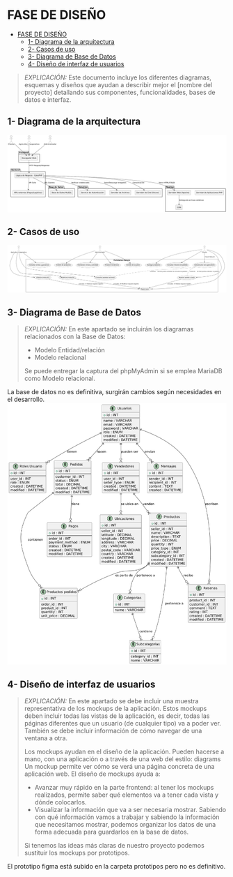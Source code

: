 # FASE DE DISEÑO

- [FASE DE DISEÑO](#fase-de-diseño)
  - [1- Diagrama de la arquitectura](#1--diagrama-de-la-arquitectura)
  - [2- Casos de uso](#2--casos-de-uso)
  - [3- Diagrama de Base de Datos](#3--diagrama-de-base-de-datos)
  - [4- Diseño de interfaz de usuarios](#4--diseño-de-interfaz-de-usuarios)

> *EXPLICACIÓN:* Este documento incluye los diferentes diagramas, esquemas y diseños que ayudan a describir mejor el [nombre del proyecto] detallando sus componentes, funcionalidades, bases de datos e interfaz.

## 1- Diagrama de la arquitectura

![Diagrama de la Arquitectura](../img/Diagrama-arquitectura.png)

## 2- Casos de uso

![Diagrama de Casos de Uso](../img/DiagramaUso.png)

## 3- Diagrama de Base de Datos

> *EXPLICACIÓN:* En este apartado se incluirán los diagramas relacionados con la Base de Datos:
>
> - Modelo Entidad/relación
> - Modelo relacional
>
> Se puede entregar la captura del phpMyAdmin si se emplea MariaDB como Modelo relacional.

La base de datos no es definitiva, surgirán cambios según necesidades en el desarrollo.
![Modelo Entidad/relación](../img/DiagramaER.png)

## 4- Diseño de interfaz de usuarios

> *EXPLICACIÓN:* En este apartado se debe incluir una muestra representativa de los mockups de la aplicación. Estos mockups deben incluir todas las vistas de la aplicación, es decir, todas las páginas diferentes que un usuario (de cualquier tipo) va a poder ver. También se debe incluir información de cómo navegar de una ventana a otra.
>
> Los mockups ayudan en el diseño de la aplicación. Pueden hacerse a mano, con una aplicación o a través de una web del estilo: diagrams Un mockup permite ver cómo se verá una página concreta de una aplicación web. El diseño de mockups ayuda a:
>
> - Avanzar muy rápido en la parte frontend: al tener los mockups realizados, permite saber qué elementos va a tener cada vista y dónde colocarlos.
> - Visualizar la información que va a ser necesaria mostrar. Sabiendo con qué información vamos a trabajar y sabiendo la información que necesitamos mostrar, podemos organizar los datos de una forma adecuada para guardarlos en la base de datos.
>
> Si tenemos las ideas más claras de nuestro proyecto podemos sustituir los mockups por prototipos.

El prototipo figma está subido en la carpeta prototipos pero no es definitivo.
